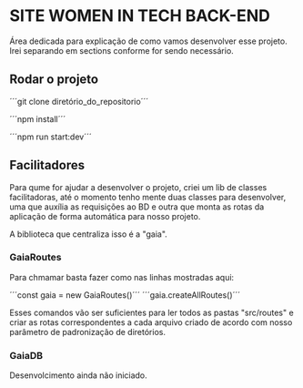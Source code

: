 # SITE WOMEN IN TECH BACK-END

Área dedicada para explicação de como vamos desenvolver esse projeto. Irei separando em sections conforme for sendo necessário.

## Rodar o projeto

´´´git clone diretório_do_repositorio´´´

´´´npm install´´´

´´´npm run start:dev´´´

## Facilitadores

Para qume for ajudar a desenvolver o projeto, criei um lib de classes facilitadoras, até o momento tenho mente duas classes para desenvolver, uma que auxília as requisições ao BD e outra que monta as rotas da aplicação de forma automática para nosso projeto.

A biblioteca que centraliza isso é a "gaia".

### GaiaRoutes

Para chmamar basta fazer como nas linhas mostradas aqui:

´´´const gaia = new GaiaRoutes()´´´
´´´gaia.createAllRoutes()´´´

Esses comandos vão ser suficientes para ler todos as pastas "src/routes" e criar as rotas correspondentes a cada arquivo criado de acordo com nosso parâmetro de padronização de diretórios.

### GaiaDB

Desenvolcimento ainda não iniciado.
